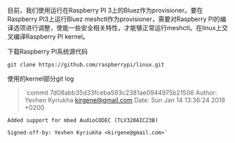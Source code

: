 目前，我们使用运行在Raspberry PI 3上的Bluez作为provisioner。要在Raspberry PI3上运行Bluez meshctl作为provisioner，需要对Raspberry PI的编译选项进行调整，使能一些安全相关特性，才能够正常运行meshctl。在linux上交叉编译Raspberry PI kernel。

下载Raspberry PI系统源代码

`git clone https://github.com/raspberrypi/linux.git`

使用的kernel部分git log

> `commit 7d08abb35d33fceba593c2381ae0944975b21506
Author: Yevhen Kyriukha <kirgene@gmail.com>
Date:   Sun Jan 14 13:36:24 2018 +0200

    Added support for mbed AudioCODEC (TLV320AIC23B)
    
    Signed-off-by: Yevhen Kyriukha <kirgene@gmail.com>`




